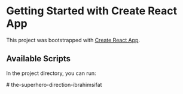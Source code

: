 # Getting Started with Create React App

This project was bootstrapped with [Create React App](https://github.com/facebook/create-react-app).

## Available Scripts

In the project directory, you can run:


#   t h e - s u p e r h e r o - d i r e c t i o n - i b r a h i m s i f a t 
 
 